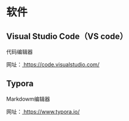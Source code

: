 # 软件



##  Visual Studio Code（VS code）
代码编辑器

网址：[ https://code.visualstudio.com/ ]( https://code.visualstudio.com/ )




##  Typora 

Markdowm编辑器

网址：[ https://www.typora.io/ ]( https://www.typora.io/ )